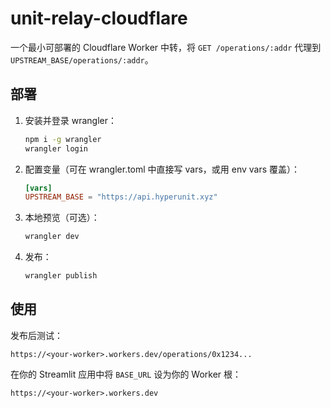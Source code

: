
# unit-relay-cloudflare

一个最小可部署的 Cloudflare Worker 中转，将
`GET /operations/:addr` 代理到 `UPSTREAM_BASE/operations/:addr`。

## 部署
1) 安装并登录 wrangler：
   ```bash
   npm i -g wrangler
   wrangler login
   ```

2) 配置变量（可在 wrangler.toml 中直接写 vars，或用 env vars 覆盖）：
   ```toml
   [vars]
   UPSTREAM_BASE = "https://api.hyperunit.xyz"
   ```

3) 本地预览（可选）：
   ```bash
   wrangler dev
   ```

4) 发布：
   ```bash
   wrangler publish
   ```

## 使用
发布后测试：
```
https://<your-worker>.workers.dev/operations/0x1234...
```
在你的 Streamlit 应用中将 `BASE_URL` 设为你的 Worker 根：
```
https://<your-worker>.workers.dev
```
